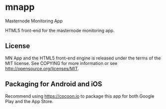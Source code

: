 # mnapp
Masternode Monitoring App

HTML5 front-end for the masternode monitoring app.

License
-------

MN App and the HTML5 front-end engine is released under the terms of the MIT license. See COPYING for more information or see http://opensource.org/licenses/MIT.

Packaging for Android and iOS
-----------------------------

Recommend using https://cocoon.io to package this app for both Google Play and the App Store.


